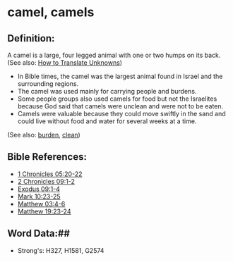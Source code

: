 # camel, camels #

## Definition: ##

A camel is a large, four legged animal with one or two humps on its back.
(See also: [How to Translate Unknowns](rc://en/ta/man/translate/translate-unknown))

* In Bible times, the camel was the largest animal found in Israel and the surrounding regions.
* The camel was used mainly for carrying people and burdens.
* Some people groups also used camels for food but not the Israelites because God said that camels were unclean and were not to be eaten.
* Camels were valuable because they could move swiftly in the sand and could live without food and water for several weeks at a time.

(See also: [burden](burden.md), [clean](../kt/clean.md))

## Bible References: ##

* [1 Chronicles 05:20-22](rc://en/tn/help/1ch/05/20)
* [2 Chronicles 09:1-2](rc://en/tn/help/2ch/09/01)
* [Exodus 09:1-4](rc://en/tn/help/exo/09/01)
* [Mark 10:23-25](rc://en/tn/help/mrk/10/23)
* [Matthew 03:4-6](rc://en/tn/help/mat/03/04)
* [Matthew 19:23-24](rc://en/tn/help/mat/19/23)

## Word Data:##

* Strong's: H327, H1581, G2574
